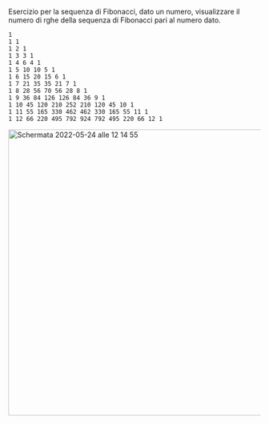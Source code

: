 Esercizio per la sequenza di Fibonacci, dato un numero, visualizzare il numero di rghe della sequenza di Fibonacci pari al numero dato.


```
1
1 1 
1 2 1 
1 3 3 1 
1 4 6 4 1 
1 5 10 10 5 1 
1 6 15 20 15 6 1 
1 7 21 35 35 21 7 1 
1 8 28 56 70 56 28 8 1 
1 9 36 84 126 126 84 36 9 1 
1 10 45 120 210 252 210 120 45 10 1 
1 11 55 165 330 462 462 330 165 55 11 1 
1 12 66 220 495 792 924 792 495 220 66 12 1 

```

<img width="571" alt="Schermata 2022-05-24 alle 12 14 55" src="https://user-images.githubusercontent.com/43820545/170008664-8c82d670-d327-4b06-ae8c-e9cb25fbaba0.png">
